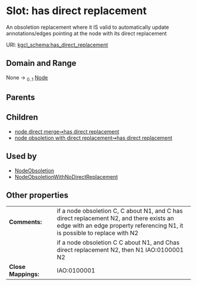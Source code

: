 
# Slot: has direct replacement


An obsoletion replacement where it IS valid to automatically update annotations/edges pointing at the node with its direct replacement

URI: [kgcl_schema:has_direct_replacement](https://w3id.org/kgcl-schema/has_direct_replacement)


## Domain and Range

None &#8594;  <sub>0..1</sub> [Node](Node.md)

## Parents


## Children

 *  [node direct merge➞has direct replacement](node_direct_merge_has_direct_replacement.md)
 *  [node obsoletion with direct replacement➞has direct replacement](node_obsoletion_with_direct_replacement_has_direct_replacement.md)

## Used by

 * [NodeObsoletion](NodeObsoletion.md)
 * [NodeObsoletionWithNoDirectReplacement](NodeObsoletionWithNoDirectReplacement.md)

## Other properties

|  |  |  |
| --- | --- | --- |
| **Comments:** | | if a node obsoletion C, C about N1, and C has direct replacement N2, and there exists an edge with an edge property referencing N1, it is possible to replace with N2 |
|  | | if a node obsoletion C C about N1, and Chas direct replacement N2, then N1 IAO:0100001 N2 |
| **Close Mappings:** | | IAO:0100001 |


